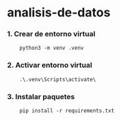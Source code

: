 # analisis-de-datos

### 1. Crear de entorno virtual
```
    python3 -m venv .venv
```
### 2. Activar entorno virtual

```
    .\.venv\Scripts\activate\
```

### 3. Instalar paquetes

```
    pip install -r requirements.txt
```

